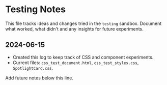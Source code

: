 # Testing Notes

This file tracks ideas and changes tried in the `testing` sandbox. Document what worked, what didn't and any insights for future experiments.

## 2024-06-15
- Created this log to keep track of CSS and component experiments.
- Current files: `css_test_document.html`, `css_test_styles.css`, `SpotlightCard.css`.

Add future notes below this line.
